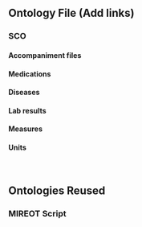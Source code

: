 ## Ontology File (Add links)
### SCO
#### Accompaniment files
#### Medications
#### Diseases
#### Lab results
#### Measures
#### Units
      

##  Ontologies Reused
### MIREOT Script

